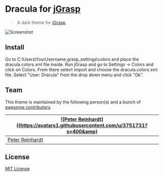 # Dracula for [jGrasp](http://www.jgrasp.org/)

> A dark theme for [jGrasp](http://www.jgrasp.org/).

![Screenshot](https://i.imgur.com/oqUUp9t.png)

## Install

Go to C:\Users\YourUsername\.grasp_settings\colors and place the dracula.colors.xml file inside. Run jGrasp and go to Settings -> Colors and click on Colors. From there select import and choose the dracula.colors.xml file. Select "User: Dracula" from the drop down menu and click "Ok".

## Team

This theme is maintained by the following person(s) and a bunch of [awesome contributors](https://github.com/dracula/template/graphs/contributors).

[![Peter Reinhardt]((https://avatars1.githubusercontent.com/u/3751731?s=400&amp)](https://github.com/peter-er) |
--- |
[Peter Reinhardt](https://github.com/peter-er) |
## License

[MIT License](./LICENSE)
